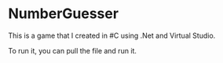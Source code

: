 # NumberGuesser

This is a game that I created in #C using .Net and Virtual Studio.

To run it, you can pull the file and run it.
